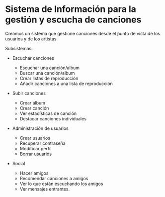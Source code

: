 # Sistema de Información para la gestión y escucha de canciones

Creamos un sistema que gestione canciones desde el punto de vista de los usuarios y de los artistas

Subsistemas:

- Escuchar canciones
	- Escuchar una canción/album
	- Buscar una canción/album
	- Crear listas de reproducción
	- Añadir canciones a una lista de reproducción

- Subir canciones
	- Crear álbum
	- Crear canción
	- Ver estadísticas de canción
	- Destacar canciones individuales
	
- Administración de usuarios
	- Crear usuarios
	- Recuperar contraseña
	- Modificar perfil
	- Borrar usuarios
	
- Social
	- Hacer amigos
	- Recomendar canciones a amigos
	- Ver lo que están escuchando los amigos
	- Ver mensajes entrantes.
